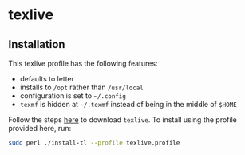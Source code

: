 # texlive

## Installation

This texlive profile has the following features:
- defaults to letter
- installs to `/opt` rather than `/usr/local`
- configuration is set to `~/.config`
- `texmf` is hidden at `~/.texmf` instead of being in the middle of `$HOME`

Follow the steps [here](https://tug.org/texlive/quickinstall.html) to download `texlive`. To install using the profile provided here, run:

```sh
sudo perl ./install-tl --profile texlive.profile
```
